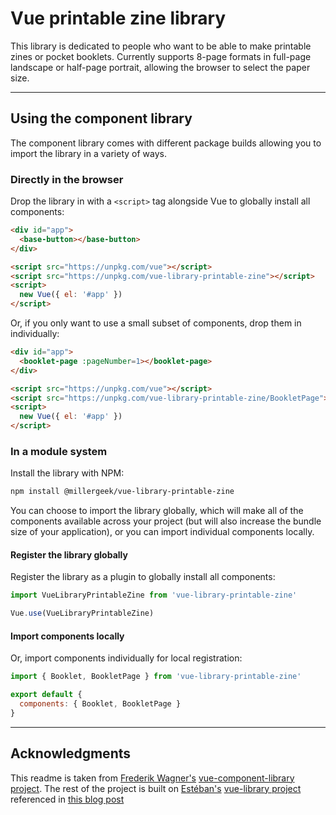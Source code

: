 # Vue printable zine library

This library is dedicated to people who want to be able to make printable zines or pocket booklets. Currently supports 8-page formats in full-page landscape or half-page portrait, allowing the browser to select the paper size.

<!-- ## [Documentation](https://www.vuecomponentlibrary.com)

Read the [docs](https://www.vuecomponentlibrary.com) to learn how to use the vue component library in your web applications or how to create your own component library. -->

---

## Using the component library

The component library comes with different package builds allowing you to import the library in a variety of ways.

### Directly in the browser

Drop the library in with a `<script>` tag alongside Vue to globally install all components:

```html
<div id="app">
  <base-button></base-button>
</div>

<script src="https://unpkg.com/vue"></script>
<script src="https://unpkg.com/vue-library-printable-zine"></script>
<script>
  new Vue({ el: '#app' })
</script>
```

Or, if you only want to use a small subset of components, drop them in individually:

```html
<div id="app">
  <booklet-page :pageNumber=1></booklet-page>
</div>

<script src="https://unpkg.com/vue"></script>
<script src="https://unpkg.com/vue-library-printable-zine/BookletPage"></script>
<script>
  new Vue({ el: '#app' })
</script>
```

### In a module system

Install the library with NPM:

```bash
npm install @millergeek/vue-library-printable-zine
```

You can choose to import the library globally, which will make all of the components available across your project (but will also increase the bundle size of your application), or you can import individual components locally.

#### Register the library globally

Register the library as a plugin to globally install all components:

```js
import VueLibraryPrintableZine from 'vue-library-printable-zine'

Vue.use(VueLibraryPrintableZine)
```

#### Import components locally

Or, import components individually for local registration:

```js
import { Booklet, BookletPage } from 'vue-library-printable-zine'

export default {
  components: { Booklet, BookletPage }
}
```

---

## Acknowledgments

This readme is taken from [Frederik Wagner's](https://github.com/frederikwagner) [vue-component-library project](https://github.com/frederikwagner/vue-component-library). The rest of the project is built on [Estéban's](https://github.com/Barbapapazes) [vue-library project](https://github.com/barbapapazes/vue-library) referenced in [this blog post](https://soubiran.dev/posts/the-simplest-method-to-create-a-vue-js-component-library)
